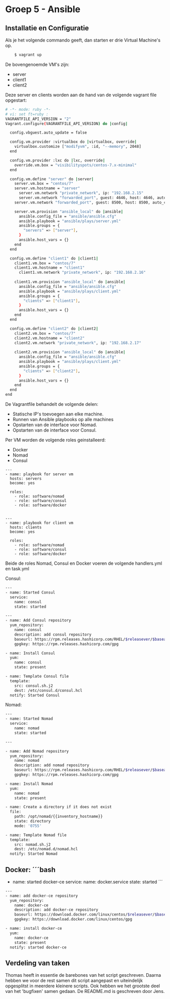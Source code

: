 # Groep 5 - Ansible

## Installatie en Configuratie
Als je het volgende commando geeft, dan starten er drie Virtual Machine's op.

```bash
    $ vagrant up
```

De bovengenoemde VM's zijn:
* server
* client1
* client2

Deze server en clients worden aan de hand van de volgende vagrant file opgestart:
```bash
# -*- mode: ruby -*-
# vi: set ft=ruby :
VAGRANTFILE_API_VERSION = "2"
Vagrant.configure(VAGRANTFILE_API_VERSION) do |config|

  config.vbguest.auto_update = false

  config.vm.provider :virtualbox do |virtualbox, override|
    virtualbox.customize ["modifyvm", :id, "--memory", 2048]
  end

  config.vm.provider :lxc do |lxc, override|
    override.vm.box = "visibilityspots/centos-7.x-minimal"
  end

  config.vm.define "server" do |server|
    server.vm.box = "centos/7"
    server.vm.hostname = "server"
	  server.vm.network "private_network", ip: "192.168.2.15"
	  server.vm.network "forwarded_port", guest: 4646, host: 4646, auto_correct: true, host_ip: "127.0.0.1"
    server.vm.network "forwarded_port", guest: 8500, host: 8500, auto_correct: true, host_ip: "127.0.0.1"

    server.vm.provision "ansible_local" do |ansible|
      ansible.config_file = "ansible/ansible.cfg"
      ansible.playbook = "ansible/plays/server.yml"
      ansible.groups = {
        "servers" => ["server"],
      }
	  ansible.host_vars = {}
    end
  end

  config.vm.define "client1" do |client1|
    client1.vm.box = "centos/7"
    client1.vm.hostname = "client1"
	  client1.vm.network "private_network", ip: "192.168.2.16"
    
    client1.vm.provision "ansible_local" do |ansible|
      ansible.config_file = "ansible/ansible.cfg"
      ansible.playbook = "ansible/plays/client.yml"
      ansible.groups = {
        "clients" => ["client1"],
      }
	  ansible.host_vars = {}
    end
  end

  config.vm.define "client2" do |client2|
    client2.vm.box = "centos/7"
    client2.vm.hostname = "client2"
    client2.vm.network "private_network", ip: "192.168.2.17"
    
    client2.vm.provision "ansible_local" do |ansible|
      ansible.config_file = "ansible/ansible.cfg"
      ansible.playbook = "ansible/plays/client.yml"
      ansible.groups = {
        "clients" => ["client2"],
      }
	  ansible.host_vars = {}
    end
  end  
end
```
De Vagrantfile behandelt de volgende delen:
* Statische IP's toevoegen aan elke machine.
* Runnen van Ansible playbooks op alle machines
* Opstarten van de interface voor Nomad.
* Opstarten van de interface voor Consul.

Per VM worden de volgende roles geinstalleerd:
* Docker
* Nomad
* Consul

```ansible
---
- name: playbook for server vm
  hosts: servers
  become: yes

  roles:
    - role: software/nomad
    - role: software/consul
    - role: software/docker
  
```
```ansible
---
- name: playbook for client vm
  hosts: clients
  become: yes

  roles:
    - role: software/nomad
    - role: software/consul
    - role: software/docker

```

Beide de roles Nomad, Consul en Docker voeren de volgende handlers.yml en task.yml

Consul:
```bash
---
- name: Started Consul
  service:
    name: consul
    state: started
```
```bash
---
- name: Add Consul repository
  yum_repository:
    name: consul
    description: add consul repository
    baseurl: https://rpm.releases.hashicorp.com/RHEL/$releasever/$basearch/stable
    gpgkey: https://rpm.releases.hashicorp.com/gpg

- name: Install Consul
  yum:
    name: consul
    state: present

- name: Template Consul file
  template:
    src: consul.sh.j2
    dest: /etc/consul.d/consul.hcl
  notify: Started Consul
```
Nomad:
```bash
---
- name: Started Nomad
  service:
    name: nomad
    state: started
```
```bash
---

- name: Add Nomad repository
  yum_repository:
    name: nomad
    description: add nomad repository
    baseurl: https://rpm.releases.hashicorp.com/RHEL/$releasever/$basearch/stable
    gpgkey: https://rpm.releases.hashicorp.com/gpg

- name: Install Nomad
  yum:
    name: nomad
    state: present

- name: Create a directory if it does not exist
  file:
    path: /opt/nomad/{{inventory_hostname}}
    state: directory
    mode: '0755'

- name: Template Nomad file
  template:
    src: nomad.sh.j2
    dest: /etc/nomad.d/nomad.hcl
  notify: Started Nomad
```
Docker:
´´´bash
---
- name: started docker-ce
  service:
    name: docker.service
    state: started
´´´
```bash
---
- name: add docker-ce repository
  yum_repository:
    name: docker-ce
    description: add docker-ce repository
    baseurl: https://download.docker.com/linux/centos/$releasever/$basearch/stable
    gpgkey: https://download.docker.com/linux/centos/gpg

- name: install docker-ce
  yum:
    name: docker-ce
    state: present
  notify: started docker-ce
```
## Verdeling van taken
Thomas heeft in essentie de barebones van het script geschreven. Daarna hebben we voor de rest
samen dit script aangepast en uiteindelijk opgesplitst in meerdere kleinere scripts. Ook hebben we het grootste
deel van het 'bugfixen' samen gedaan. De README.md is geschreven door Jens.
